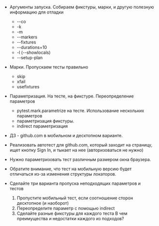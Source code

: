 
- Аргументы запуска. Собираем фикстуры, марки, и другую полезную информацию для отладки
  - --co
  - -k
  - -m
  - --markers
  - --fixtures
  - --durations=10
  - -l (--showlocals)
  - --setup-plan

- Марки. Пропускаем тесты правильно
  - skip
  - xfail
  - usefixtures

- Параметризация. На тесте, на фикстуре. Переопределение параметров
  - pytest.mark.parametrize на тесте. Использование нескольких параметров
  - параметризация фикстуры. 
  - indirect параметризация

  
- ДЗ - github.com в мобильном и десктопном варианте. 
- Реализовать автотест для github.com, который заходит на страницу, ищет кнопку Sign In, и тыкает на нее (авторизоваться не нужно)
- Нужно параметризовать тест различным размером окна браузера.
- Обратите внимание, что тест на мобильную версию будет отличаться из-за изменения структуры локаторов.
- Сделайте три варианта пропуска неподходящих параметров и тестов
  1. Пропустите мобильный тест, если соотношение сторон десктопное (и наоборот)
  2. Переопределите параметр с помощью indirect
  3. Сделайте разные фикстуры для каждого теста
В чем преимущества и недостатки каждого из подходов?
